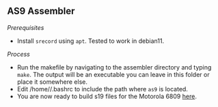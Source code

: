 ## AS9 Assembler

_Prerequisites_

* Install `srecord` using `apt`. Tested to work in debian11.

_Process_

* Run the makefile by navigating to the assembler directory and typing `make`. The output will be an executable you can leave in this folder or place it somewhere else.
* Edit /home/<user>/.bashrc to include the path where `as9` is located.
* You are now ready to build s19 files for the Motorola 6809 [here](../core/README.md).